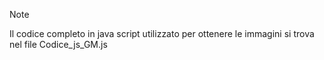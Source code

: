 > [!NOTE]
>
> Il codice completo in java script utilizzato per ottenere le immagini si trova nel file Codice_js_GM.js
